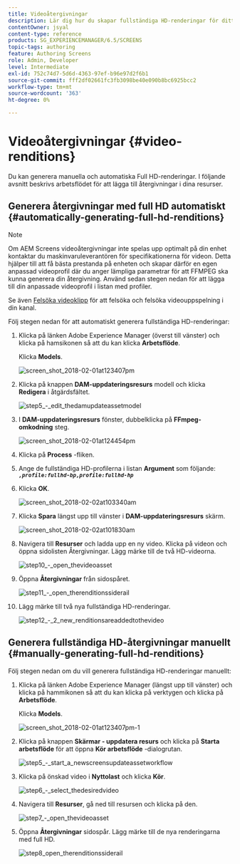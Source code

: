 ```yaml
---
title: Videoåtergivningar
description: Lär dig hur du skapar fullständiga HD-renderingar för ditt AEM Screens-projekt.
contentOwner: jsyal
content-type: reference
products: SG_EXPERIENCEMANAGER/6.5/SCREENS
topic-tags: authoring
feature: Authoring Screens
role: Admin, Developer
level: Intermediate
exl-id: 752c74d7-5d6d-4363-97ef-b96e97d2f6b1
source-git-commit: fff2df02661fc3fb3098be40e090b8bc6925bcc2
workflow-type: tm+mt
source-wordcount: '363'
ht-degree: 0%

---
```


# Videoåtergivningar {#video-renditions}

Du kan generera manuella och automatiska Full HD-renderingar. I följande avsnitt beskrivs arbetsflödet för att lägga till återgivningar i dina resurser.

## Generera återgivningar med full HD automatiskt  {#automatically-generating-full-hd-renditions}

>[!NOTE]
>
>Om AEM Screens videoåtergivningar inte spelas upp optimalt på din enhet kontaktar du maskinvaruleverantören för specifikationerna för videon. Detta hjälper till att få bästa prestanda på enheten och skapar därför en egen anpassad videoprofil där du anger lämpliga parametrar för att FFMPEG ska kunna generera din återgivning. Använd sedan stegen nedan för att lägga till din anpassade videoprofil i listan med profiler.
>
>Se även [Felsöka videoklipp](troubleshoot-videos.md) för att felsöka och felsöka videouppspelning i din kanal.

Följ stegen nedan för att automatiskt generera fullständiga HD-renderingar:

1. Klicka på länken Adobe Experience Manager (överst till vänster) och klicka på hamsikonen så att du kan klicka **Arbetsflöde**.

   Klicka **Models**.

   ![screen_shot_2018-02-01at123407pm](assets/screen_shot_2018-02-01at123407pm.png)

1. Klicka på knappen **DAM-uppdateringsresurs** modell och klicka **Redigera** i åtgärdsfältet.

   ![step5_-_edit_thedamupdateassetmodel](assets/step5_-_edit_thedamupdateassetmodel.png)

1. I **DAM-uppdateringsresurs** fönster, dubbelklicka på **FFmpeg-omkodning** steg.

   ![screen_shot_2018-02-01at124454pm](assets/screen_shot_2018-02-01at124454pm.png)

1. Klicka på **Process** -fliken.
1. Ange de fullständiga HD-profilerna i listan **Argument** som följande:
   ***`,profile:fullhd-bp,profile:fullhd-hp`***
1. Klicka **OK**.

   ![screen_shot_2018-02-02at103340am](assets/screen_shot_2018-02-02at103340am.png)

1. Klicka **Spara** längst upp till vänster i **DAM-uppdateringsresurs** skärm.

   ![screen_shot_2018-02-02at101830am](assets/screen_shot_2018-02-02at101830am.png)

1. Navigera till **Resurser** och ladda upp en ny video. Klicka på videon och öppna sidolisten Återgivningar. Lägg märke till de två HD-videorna.

   ![step10_-_open_thevideoasset](assets/step10_-_open_thevideoasset.png)

1. Öppna **Återgivningar** från sidospåret.

   ![step11_-_open_therenditionssiderail](assets/step11_-_open_therenditionssiderail.png)

1. Lägg märke till två nya fullständiga HD-renderingar.

   ![step12_-_2_new_renditionsareaddedtothevideo](assets/step12_-_2_new_renditionsareaddedtothevideo.png)

## Generera fullständiga HD-återgivningar manuellt {#manually-generating-full-hd-renditions}

Följ stegen nedan om du vill generera fullständiga HD-renderingar manuellt:

1. Klicka på länken Adobe Experience Manager (längst upp till vänster) och klicka på hammikonen så att du kan klicka på verktygen och klicka på **Arbetsflöde**.

   Klicka **Models**.

   ![screen_shot_2018-02-01at123407pm-1](assets/screen_shot_2018-02-01at123407pm-1.png)

1. Klicka på knappen **Skärmar - uppdatera resurs** och klicka på **Starta arbetsflöde** för att öppna **Kör arbetsflöde** -dialogrutan.

   ![step5_-_start_a_newscreensupdateassetworkflow](assets/step5_-_start_a_newscreensupdateassetworkflow.png)

1. Klicka på önskad video i **Nyttolast** och klicka **Kör**.

   ![step6_-_select_thedesiredvideo](assets/step6_-_select_thedesiredvideo.png)

1. Navigera till **Resurser**, gå ned till resursen och klicka på den.

   ![step7_-_open_thevideoasset](assets/step7_-_open_thevideoasset.png)

1. Öppna **Återgivningar** sidospår. Lägg märke till de nya renderingarna med full HD.

   ![step8_open_therenditionssiderail](assets/step8_-_open_therenditionssiderail.png)
